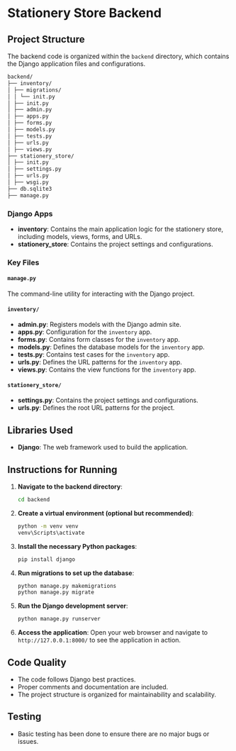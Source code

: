 # Stationery Store Backend

## Project Structure

The backend code is organized within the `backend` directory, which contains the Django application files and configurations.

```bash
backend/
├── inventory/
│ ├── migrations/
│ │ └── init.py
│ ├── init.py
│ ├── admin.py
│ ├── apps.py
│ ├── forms.py
│ ├── models.py
│ ├── tests.py
│ ├── urls.py
│ ├── views.py
├── stationery_store/
│ ├── init.py
│ ├── settings.py
│ ├── urls.py
│ ├── wsgi.py
├── db.sqlite3
├── manage.py
```

### Django Apps

- **inventory**: Contains the main application logic for the stationery store, including models, views, forms, and URLs.
- **stationery_store**: Contains the project settings and configurations.

### Key Files

#### `manage.py`

The command-line utility for interacting with the Django project.

#### `inventory/`

- **admin.py**: Registers models with the Django admin site.
- **apps.py**: Configuration for the `inventory` app.
- **forms.py**: Contains form classes for the `inventory` app.
- **models.py**: Defines the database models for the `inventory` app.
- **tests.py**: Contains test cases for the `inventory` app.
- **urls.py**: Defines the URL patterns for the `inventory` app.
- **views.py**: Contains the view functions for the `inventory` app.

#### `stationery_store/`

- **settings.py**: Contains the project settings and configurations.
- **urls.py**: Defines the root URL patterns for the project.

## Libraries Used

- **Django**: The web framework used to build the application.

## Instructions for Running

1. **Navigate to the backend directory**:

   ```bash
   cd backend
   ```

2. **Create a virtual environment (optional but recommended)**:

   ```bash
   python -m venv venv
   venv\Scripts\activate
   ```

3. **Install the necessary Python packages**:

   ```bash
   pip install django
   ```

4. **Run migrations to set up the database**:

   ```bash
   python manage.py makemigrations
   python manage.py migrate
   ```

5. **Run the Django development server**:

   ```bash
   python manage.py runserver
   ```

6. **Access the application**:
   Open your web browser and navigate to `http://127.0.0.1:8000/` to see the application in action.

## Code Quality

- The code follows Django best practices.
- Proper comments and documentation are included.
- The project structure is organized for maintainability and scalability.

## Testing

- Basic testing has been done to ensure there are no major bugs or issues.
